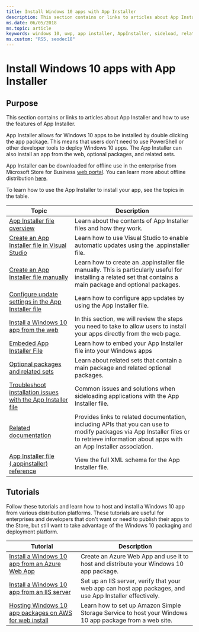 ```yaml
---
title: Install Windows 10 apps with App Installer
description: This section contains or links to articles about App Installer and how to use the features of App Installer.
ms.date: 06/05/2018
ms.topic: article
keywords: windows 10, uwp, app installer, AppInstaller, sideload, related set, optional packages
ms.custom: "RS5, seodec18"
---
```


# Install Windows 10 apps with App Installer

## Purpose
This section contains or links to articles about App Installer and how to use the features of App Installer.

App Installer allows for Windows 10 apps to be installed by double clicking the app package. This means that users don't need to use PowerShell or other developer tools to deploy Windows 10 apps. The App Installer can also install an app from the web, optional packages, and related sets. 

App Installer can be downloaded for offline use in the enterprise from Microsoft Store for Business [web portal](https://businessstore.microsoft.com/store/details/app-installer/9NBLGGH4NNS1). You can learn more about offline distribution [here](/microsoft-store/distribute-offline-apps#download-an-offline-licensed-app).

To learn how to use the App Installer to install your app, see the topics in the table.

| Topic | Description |
|-------|-------------|
| [App Installer file overview](app-installer-file-overview.md) | Learn about the contents of App Installer files and how they work. |
| [Create an App Installer file in Visual Studio](create-appinstallerfile-vs.md)| Learn how to use Visual Studio to enable automatic updates using the .appinstaller file. |
| [Create an App Installer file manually](how-to-create-appinstaller-file.md)| Learn how to create an .appinstaller file manually. This is particularly useful for installing a related set that contains a main package and optional packages. |
| [Configure update settings in the App Installer file](update-settings.md)  |  Learn how to configure app updates by using the App Installer file. |
| [Install a Windows 10 app from the web](installing-windows10-apps-web.md) | In this section, we will review the steps you need to take to allow users to install your apps directly from the web page. |
| [Embeded App Installer File](how-to-embed-an-appinstaller-file.md) | Learn how to embed your App Installer file into your Windows apps |
| [Optional packages and related sets](../package/optional-packages.md) | Learn about related sets that contain a main package and related optional packages.  |
| [Troubleshoot installation issues with the App Installer file](troubleshoot-appinstaller-issues.md) | Common issues and solutions when sideloading applications with the App Installer file. |
| [Related documentation](app-installer-documentation.md) | Provides links to related documentation, including APIs that you can use to modify packages via App Installer files or to retrieve information about apps with an App Installer association.  |
| [App Installer file (.appinstaller) reference](/uwp/schemas/appinstallerschema/app-installer-file?context=%252fwindows%252fmsix%252frender) | View the full XML schema for the App Installer file. |

## Tutorials

Follow these tutorials and learn how to host and install a Windows 10 app from various distribution platforms. These tutorials are useful for enterprises and developers that don't want or need to publish their apps to the Store, but still want to take advantage of the Windows 10 packaging and deployment platform.

| Tutorial | Description |
|----------|-------------|
| [Install a Windows 10 app from an Azure Web App](web-install-azure.md) | Create an Azure Web App and use it to host and distribute your Windows 10 app package. |
| [Install a Windows 10 app from an IIS server](web-install-IIS.md) | Set up an IIS server, verify that your web app can host app packages, and use App Installer effectively. |
| [Hosting Windows 10 app packages on AWS for web install](web-install-aws.md) | Learn how to set up Amazon Simple Storage Service to host your Windows 10 app package from a web site. |
